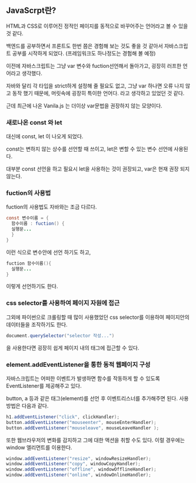 ## JavaScrpt란? 
HTML과 CSS로 이루어진 정적인 페이지를 동적으로 바꾸어주는 언어라고 볼 수 있을 것 같다.

백엔드를 공부하면서 프론트도 한번 쯤은 경험해 보는 것도 좋을 것 같아서 자바스크립트 공부를 시작하게 되었다. (프레임워크도 하나정도는 경험해 볼 예정)

이전에 자바스크립트는 그냥 var 변수와 fuction선언해서 돌아가고, 굉장히 러프한 언어라고 생각했다.

자바와 달리 각 타입을 strict하게 설정해 줄 필요도 없고, 그냥 var 하나면 오류 나지 않고 동작 했기 때문에, 머릿속에 굉장히 특이한 언어다. 라고 생각하고 있었던 것 같다.

근데 최근에 나온 Vanila.js 는 더이상 var문법을 권장하지 않는 모양이다.

### 새로나온 const 와 let

대신에 const, let 이 나오게 되었다.

const는 변하지 않는 상수를 선언할 때 쓰이고, let은 변할 수 있는 변수 선언에 사용된다.

대부분 const 선언을 하고 필요시 let을 사용하는 것이 권장되고, var은 현재 권장 되지 않는다.

### fuction의 사용법

fuction의 사용법도 자바와는 조금 다르다.

```java
const 변수이름 = {
  함수이름 : fuction() {
  실행문...
  }
}
```
이런 식으로 변수안에 선언 하기도 하고,
```java
fuction 함수이름(){
  실행문...
}
```
이렇게 선언하기도 한다.

### css selector를 사용하여 페이지 자원에 접근

그외에 파이썬으로 크롤링할 때 많이 사용했었던 css selector를 이용하여 페이지안의 데이터들을 조작하기도 한다.
```java
document.querySelector("selector 작성...")
```
을 사용한다면 굉장히 쉽게 페이지 내의 태그에 접근할 수 있다.

### element.addEventListener을 통한 동적 웹페이지 구성

자바스크립트는 어떠한 이벤트가 발생하면 함수를 작동하게 할 수 있도록 EventListener를 제공해주고 있다.

button, a 등과 같은 태그(element)를 선언 후 이벤트리스너를 추가해주면 된다. 사용방법은 다음과 같다.

```java
h1.addEventListener("click", clickHandler);
button.addEventListener("mouseenter", mouseEnterHandler);
button.addEventListener("mouseleave", mouseLeaveHandler );

```

또한 웹브라우저의 변화를 감지하고 그에 대한 액션을 취할 수도 있다. 이럴 경우에는 window 엘리먼트를 이용한다.

```java
window.addEventListener("resize", windowResizeHandler);
window.addEventListener("copy", windowCopyHandler);
window.addEventListener("offline", windowOfflineHandler);
window.addEventListener("online", windowOnlineHandler);
```
